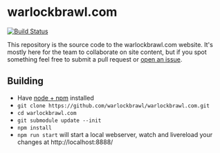 warlockbrawl.com
======

[![Build Status](https://travis-ci.org/warlockbrawl/warlockbrawl.com.svg?branch=master)](https://travis-ci.org/warlockbrawl/warlockbrawl.com)

This repository is the source code to the warlockbrawl.com website. It's mostly here for the team to collaborate
on site content, but if you spot something feel free to submit a pull request or
[open an issue](https://github.com/warlockbrawl/warlockbrawl.com/issues).

Building
-------------------------------------

- Have [node + npm](https://nodejs.org/) installed
- ``git clone https://github.com/warlockbrawl/warlockbrawl.com.git``
- ``cd warlockbrawl.com``
- ``git submodule update --init``
- ``npm install``
- ``npm run start`` will start a local webserver, watch and livereload
  your changes at http://localhost:8888/
